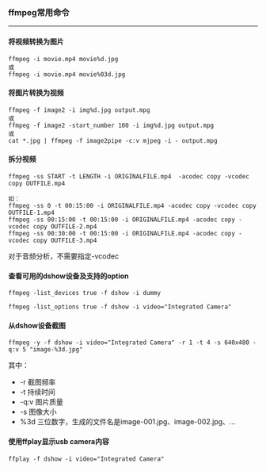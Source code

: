 ### **ffmpeg常用命令**

---

#### 将视频转换为图片
```
ffmpeg -i movie.mp4 movie%d.jpg
或
ffmpeg -i movie.mp4 movie%03d.jpg
```

#### 将图片转换为视频
```
ffmpeg -f image2 -i img%d.jpg output.mpg
或
ffmpeg -f image2 -start_number 100 -i img%d.jpg output.mpg
或
cat *.jpg | ffmpeg -f image2pipe -c:v mjpeg -i - output.mpg
```


#### 拆分视频
```
ffmpeg -ss START -t LENGTH -i ORIGINALFILE.mp4  -acodec copy -vcodec copy OUTFILE.mp4

如：
ffmpeg -ss 0 -t 00:15:00 -i ORIGINALFILE.mp4 -acodec copy -vcodec copy OUTFILE-1.mp4
ffmpeg -ss 00:15:00 -t 00:15:00 -i ORIGINALFILE.mp4 -acodec copy -vcodec copy OUTFILE-2.mp4
ffmpeg -ss 00:30:00 -t 00:15:00 -i ORIGINALFILE.mp4 -acodec copy -vcodec copy OUTFILE-3.mp4
```
对于音频分析，不需要指定-vcodec

#### 查看可用的dshow设备及支持的option
```
ffmpeg -list_devices true -f dshow -i dummy

ffmpeg -list_options true -f dshow -i video="Integrated Camera"
```

#### 从dshow设备截图
```
ffmpeg -y -f dshow -i video="Integrated Camera" -r 1 -t 4 -s 640x480 -q:v 5 "image-%3d.jpg"

```
其中：
* -r 截图频率
* -t 持续时间
* -q:v 图片质量
* -s 图像大小
* %3d 三位数字，生成的文件名是image-001.jpg、image-002.jpg、...


#### 使用ffplay显示usb camera内容
```
ffplay -f dshow -i video="Integrated Camera"

```